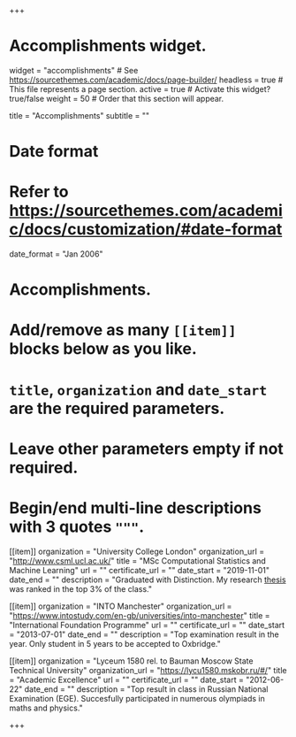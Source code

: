 +++
# Accomplishments widget.
widget = "accomplishments"  # See https://sourcethemes.com/academic/docs/page-builder/
headless = true  # This file represents a page section.
active = true  # Activate this widget? true/false
weight = 50  # Order that this section will appear.

title = "Accomplish&shy;ments"
subtitle = ""

# Date format
#   Refer to https://sourcethemes.com/academic/docs/customization/#date-format
date_format = "Jan 2006"

# Accomplishments.
#   Add/remove as many `[[item]]` blocks below as you like.
#   `title`, `organization` and `date_start` are the required parameters.
#   Leave other parameters empty if not required.
#   Begin/end multi-line descriptions with 3 quotes `"""`.

[[item]]
  organization = "University College London"
  organization_url = "http://www.csml.ucl.ac.uk/"
  title = "MSc Computational Statistics and Machine Learning"
  url = ""
  certificate_url = ""
  date_start = "2019-11-01"
  date_end = ""
  description = "Graduated with Distinction. My research [thesis](https://www.researchgate.net/publication/335688190_Variational_Non-Parametric_Modelling_of_Spatiotemporal_Signals) was ranked in the top 3% of the class."

[[item]]
  organization = "INTO Manchester"
  organization_url = "https://www.intostudy.com/en-gb/universities/into-manchester"
  title = "International Foundation Programme"
  url = ""
  certificate_url = ""
  date_start = "2013-07-01"
  date_end = ""
  description = "Top examination result in the year. Only student in 5 years to be accepted to Oxbridge."
  
[[item]]
  organization = "Lyceum 1580 rel. to Bauman Moscow State Technical University"
  organization_url = "https://lycu1580.mskobr.ru/#/"
  title = "Academic Excellence"
  url = ""
  certificate_url = ""
  date_start = "2012-06-22"
  date_end = ""
  description = "Top result in class in Russian National Examination (EGE). Succesfully participated in numerous olympiads in maths and physics."

+++
